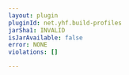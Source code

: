 ```yaml
---
layout: plugin
pluginId: net.yhf.build-profiles
jarSha1: INVALID
isJarAvailable: false
error: NONE
violations: []

---
```

